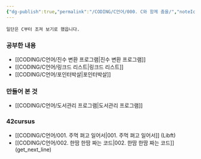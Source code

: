 ```yaml
---
{"dg-publish":true,"permalink":"/CODING/C언어/000. C와 함께 춤을/","noteIcon":"2"}
---
```


	일단은 C부터 조져 보기로 했읍니다.

### 공부한 내용
- [[CODING/C언어/진수 변환 프로그램\|진수 변환 프로그램]]
- [[CODING/C언어/링크드 리스트\|링크드 리스트]]
- [[CODING/C언어/포인터박살\|포인터박살]]

### 만들어 본 것
- [[CODING/C언어/도서관리 프로그램\|도서관리 프로그램]]

### 42cursus
- [[CODING/C언어/001. 주먹 펴고 일어서\|001. 주먹 펴고 일어서]] (Libft)
- [[CODING/C언어/002. 한땀 한땀 짜는 코드\|002. 한땀 한땀 짜는 코드]] (get_next_line)